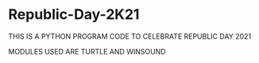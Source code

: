 # Republic-Day-2K21

THIS IS A PYTHON PROGRAM CODE TO CELEBRATE REPUBLIC DAY 2021

MODULES USED ARE TURTLE AND WINSOUND
